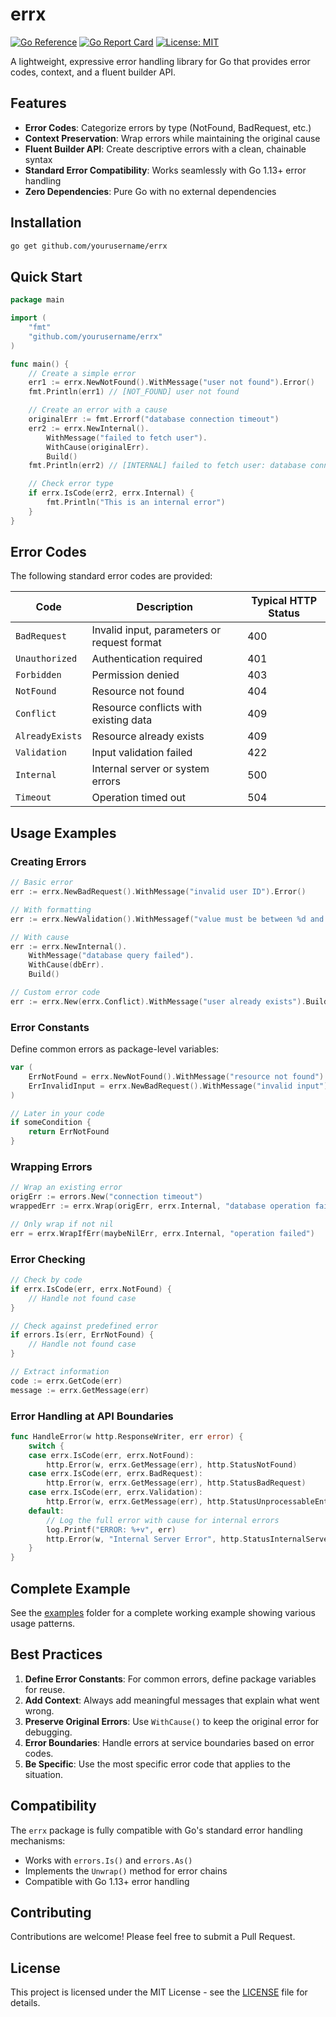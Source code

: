 # errx

[![Go Reference](https://pkg.go.dev/badge/github.com/yourusername/errx.svg)](https://pkg.go.dev/github.com/yourusername/errx)
[![Go Report Card](https://goreportcard.com/badge/github.com/yourusername/errx)](https://goreportcard.com/report/github.com/yourusername/errx)
[![License: MIT](https://img.shields.io/badge/License-MIT-yellow.svg)](https://opensource.org/licenses/MIT)

A lightweight, expressive error handling library for Go that provides error codes, context, and a fluent builder API.

## Features

- **Error Codes**: Categorize errors by type (NotFound, BadRequest, etc.)
- **Context Preservation**: Wrap errors while maintaining the original cause
- **Fluent Builder API**: Create descriptive errors with a clean, chainable syntax
- **Standard Error Compatibility**: Works seamlessly with Go 1.13+ error handling
- **Zero Dependencies**: Pure Go with no external dependencies

## Installation

```bash
go get github.com/yourusername/errx
```

## Quick Start

```go
package main

import (
    "fmt"
    "github.com/yourusername/errx"
)

func main() {
    // Create a simple error
    err1 := errx.NewNotFound().WithMessage("user not found").Error()
    fmt.Println(err1) // [NOT_FOUND] user not found

    // Create an error with a cause
    originalErr := fmt.Errorf("database connection timeout")
    err2 := errx.NewInternal().
        WithMessage("failed to fetch user").
        WithCause(originalErr).
        Build()
    fmt.Println(err2) // [INTERNAL] failed to fetch user: database connection timeout

    // Check error type
    if errx.IsCode(err2, errx.Internal) {
        fmt.Println("This is an internal error")
    }
}
```

## Error Codes

The following standard error codes are provided:

| Code            | Description                                 | Typical HTTP Status |
| --------------- | ------------------------------------------- | ------------------- |
| `BadRequest`    | Invalid input, parameters or request format | 400                 |
| `Unauthorized`  | Authentication required                     | 401                 |
| `Forbidden`     | Permission denied                           | 403                 |
| `NotFound`      | Resource not found                          | 404                 |
| `Conflict`      | Resource conflicts with existing data       | 409                 |
| `AlreadyExists` | Resource already exists                     | 409                 |
| `Validation`    | Input validation failed                     | 422                 |
| `Internal`      | Internal server or system errors            | 500                 |
| `Timeout`       | Operation timed out                         | 504                 |

## Usage Examples

### Creating Errors

```go
// Basic error
err := errx.NewBadRequest().WithMessage("invalid user ID").Error()

// With formatting
err := errx.NewValidation().WithMessagef("value must be between %d and %d", min, max).Error()

// With cause
err := errx.NewInternal().
    WithMessage("database query failed").
    WithCause(dbErr).
    Build()

// Custom error code
err := errx.New(errx.Conflict).WithMessage("user already exists").Build()
```

### Error Constants

Define common errors as package-level variables:

```go
var (
    ErrNotFound = errx.NewNotFound().WithMessage("resource not found").Error()
    ErrInvalidInput = errx.NewBadRequest().WithMessage("invalid input").Error()
)

// Later in your code
if someCondition {
    return ErrNotFound
}
```

### Wrapping Errors

```go
// Wrap an existing error
origErr := errors.New("connection timeout")
wrappedErr := errx.Wrap(origErr, errx.Internal, "database operation failed")

// Only wrap if not nil
err = errx.WrapIfErr(maybeNilErr, errx.Internal, "operation failed")
```

### Error Checking

```go
// Check by code
if errx.IsCode(err, errx.NotFound) {
    // Handle not found case
}

// Check against predefined error
if errors.Is(err, ErrNotFound) {
    // Handle not found case
}

// Extract information
code := errx.GetCode(err)
message := errx.GetMessage(err)
```

### Error Handling at API Boundaries

```go
func HandleError(w http.ResponseWriter, err error) {
    switch {
    case errx.IsCode(err, errx.NotFound):
        http.Error(w, errx.GetMessage(err), http.StatusNotFound)
    case errx.IsCode(err, errx.BadRequest):
        http.Error(w, errx.GetMessage(err), http.StatusBadRequest)
    case errx.IsCode(err, errx.Validation):
        http.Error(w, errx.GetMessage(err), http.StatusUnprocessableEntity)
    default:
        // Log the full error with cause for internal errors
        log.Printf("ERROR: %+v", err)
        http.Error(w, "Internal Server Error", http.StatusInternalServerError)
    }
}
```

## Complete Example

See the [examples](./examples) folder for a complete working example showing various usage patterns.

## Best Practices

1. **Define Error Constants**: For common errors, define package variables for reuse.
2. **Add Context**: Always add meaningful messages that explain what went wrong.
3. **Preserve Original Errors**: Use `WithCause()` to keep the original error for debugging.
4. **Error Boundaries**: Handle errors at service boundaries based on error codes.
5. **Be Specific**: Use the most specific error code that applies to the situation.

## Compatibility

The `errx` package is fully compatible with Go's standard error handling mechanisms:

- Works with `errors.Is()` and `errors.As()`
- Implements the `Unwrap()` method for error chains
- Compatible with Go 1.13+ error handling

## Contributing

Contributions are welcome! Please feel free to submit a Pull Request.

## License

This project is licensed under the MIT License - see the [LICENSE](LICENSE) file for details.
